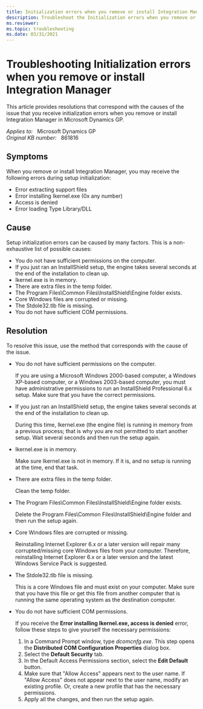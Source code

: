 ```yaml
---
title: Initialization errors when you remove or install Integration Manager
description: Troubleshoot the Initialization errors when you remove or install Integration Manager. Provides resolutions.
ms.reviewer: 
ms.topic: troubleshooting
ms.date: 03/31/2021
---
```

# Troubleshooting Initialization errors when you remove or install Integration Manager

This article provides resolutions that correspond with the causes of the issue that you receive initialization errors when you remove or install Integration Manager in Microsoft Dynamics GP.

_Applies to:_ &nbsp; Microsoft Dynamics GP  
_Original KB number:_ &nbsp; 861816

## Symptoms

When you remove or install Integration Manager, you may receive the following errors during setup initialization:

- Error extracting support files
- Error installing Ikernel.exe (0x any number)
- Access is denied
- Error loading Type Library/DLL

## Cause

Setup initialization errors can be caused by many factors. This is a non-exhaustive list of possible causes:

- You do not have sufficient permissions on the computer.
- If you just ran an InstallShield setup, the engine takes several seconds at the end of the installation to clean up.
- Ikernel.exe is in memory.
- There are extra files in the temp folder.
- The Program Files\Common Files\InstallShield\Engine folder exists.
- Core Windows files are corrupted or missing.
- The Stdole32.tlb file is missing.
- You do not have sufficient COM permissions.

## Resolution

To resolve this issue, use the method that corresponds with the cause of the issue.

- You do not have sufficient permissions on the computer.

  If you are using a Microsoft Windows 2000-based computer, a Windows XP-based computer, or a Windows 2003-based computer, you must have administrative permissions to run an InstallShield Professional 6.x setup. Make sure that you have the correct permissions.

- If you just ran an InstallShield setup, the engine takes several seconds at the end of the installation to clean up.

  During this time, Ikernel.exe (the engine file) is running in memory from a previous process; that is why you are not permitted to start another setup. Wait several seconds and then run the setup again.

- Ikernel.exe is in memory.

  Make sure Ikernel.exe is not in memory. If it is, and no setup is running at the time, end that task.

- There are extra files in the temp folder.

  Clean the temp folder.

- The Program Files\Common Files\InstallShield\Engine folder exists.

  Delete the Program Files\Common Files\InstallShield\Engine folder and then run the setup again.

- Core Windows files are corrupted or missing.

  Reinstalling Internet Explorer 6.x or a later version will repair many corrupted/missing core Windows files from your computer. Therefore, reinstalling Internet Explorer 6.x or a later version and the latest Windows Service Pack is suggested.

- The Stdole32.tlb file is missing.

  This is a core Windows file and must exist on your computer. Make sure that you have this file or get this file from another computer that is running the same operating system as the destination computer.

- You do not have sufficient COM permissions.

  If you receive the **Error installing Ikernel.exe, access is denied** error, follow these steps to give yourself the necessary permissions:

  1. In a Command Prompt window, type *dcomcnfg.exe*. This step opens the **Distributed COM Configuration Properties** dialog box.
  2. Select the **Default Security** tab.
  3. In the Default Access Permissions section, select the **Edit Default** button.
  4. Make sure that "Allow Access" appears next to the user name. If "Allow Access" does not appear next to the user name, modify an existing profile. Or, create a new profile that has the necessary permissions.
  5. Apply all the changes, and then run the setup again.
